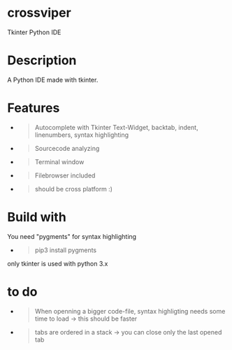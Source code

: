 # crossviper
Tkinter Python IDE


# Description
A Python IDE made with tkinter.


# Features
- > Autocomplete with Tkinter Text-Widget, backtab, indent, linenumbers, syntax highlighting
- > Sourcecode analyzing
- > Terminal window 
- > Filebrowser included

- > should be cross platform :)


# Build with
You need "pygments" for syntax highlighting
- > pip3 install pygments
 

only tkinter is used with python 3.x 
 
 # to do
 - > When openning a bigger code-file, syntax highligting needs some time to load -> this should be faster
 - > tabs are ordered in a stack -> you can close only the last opened tab
 
 
